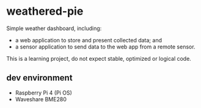 # weathered-pie

Simple weather dashboard, including:

- a web application to store and present collected data; and
- a sensor application to send data to the web app from a remote sensor.

This is a learning project, do not expect stable, optimized or logical code.

## dev environment

- Raspberry Pi 4 (Pi OS)
- Waveshare BME280
